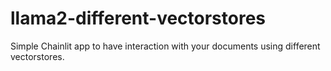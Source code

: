 # llama2-different-vectorstores
Simple Chainlit app to have interaction with your documents using different vectorstores.
